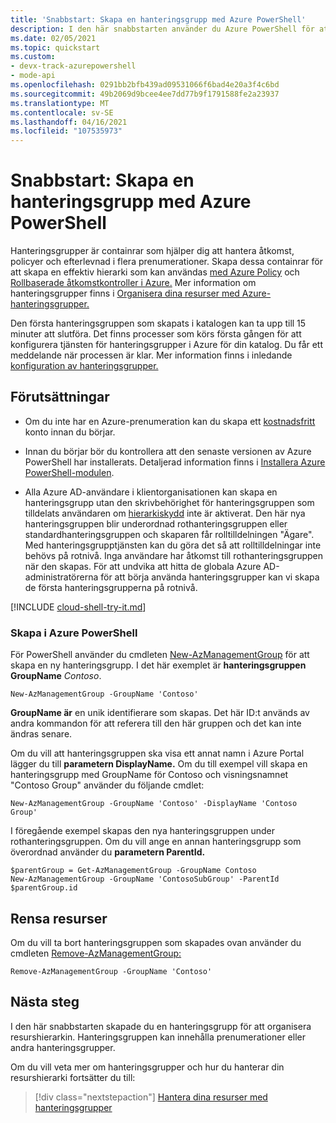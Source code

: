 ```yaml
---
title: 'Snabbstart: Skapa en hanteringsgrupp med Azure PowerShell'
description: I den här snabbstarten använder du Azure PowerShell för att skapa en hanteringsgrupp för att organisera dina resurser i en resurshierarki.
ms.date: 02/05/2021
ms.topic: quickstart
ms.custom:
- devx-track-azurepowershell
- mode-api
ms.openlocfilehash: 0291bb2bfb439ad09531066f6bad4e20a3f4c6bd
ms.sourcegitcommit: 49b2069d9bcee4ee7dd77b9f1791588fe2a23937
ms.translationtype: MT
ms.contentlocale: sv-SE
ms.lasthandoff: 04/16/2021
ms.locfileid: "107535973"
---
```

# <a name="quickstart-create-a-management-group-with-azure-powershell"></a>Snabbstart: Skapa en hanteringsgrupp med Azure PowerShell

Hanteringsgrupper är containrar som hjälper dig att hantera åtkomst, policyer och efterlevnad i flera prenumerationer. Skapa dessa containrar för att skapa en effektiv hierarki som kan användas [med Azure Policy](../policy/overview.md) och [Rollbaserade åtkomstkontroller i Azure.](../../role-based-access-control/overview.md) Mer information om hanteringsgrupper finns i [Organisera dina resurser med Azure-hanteringsgrupper.](overview.md)

Den första hanteringsgruppen som skapats i katalogen kan ta upp till 15 minuter att slutföra. Det finns processer som körs första gången för att konfigurera tjänsten för hanteringsgrupper i Azure för din katalog. Du får ett meddelande när processen är klar. Mer information finns i inledande [konfiguration av hanteringsgrupper.](./overview.md#initial-setup-of-management-groups)

## <a name="prerequisites"></a>Förutsättningar

- Om du inte har en Azure-prenumeration kan du skapa ett [kostnadsfritt](https://azure.microsoft.com/free/) konto innan du börjar.

- Innan du börjar bör du kontrollera att den senaste versionen av Azure PowerShell har installerats. Detaljerad information finns i [Installera Azure PowerShell-modulen](/powershell/azure/install-az-ps).

- Alla Azure AD-användare i klientorganisationen kan skapa en hanteringsgrupp utan den skrivbehörighet för hanteringsgruppen som tilldelats användaren om [hierarkiskydd](./how-to/protect-resource-hierarchy.md#setting---require-authorization) inte är aktiverat. Den här nya hanteringsgruppen blir underordnad rothanteringsgruppen eller standardhanteringsgruppen och skaparen får rolltilldelningen "Ägare". [](./how-to/protect-resource-hierarchy.md#setting---default-management-group) Med hanteringsgrupptjänsten kan du göra det så att rolltilldelningar inte behövs på rotnivå. Inga användare har åtkomst till rothanteringsgruppen när den skapas. För att undvika att hitta de globala Azure AD-administratörerna för att börja använda hanteringsgrupper kan vi skapa de första hanteringsgrupperna på rotnivå.

[!INCLUDE [cloud-shell-try-it.md](../../../includes/cloud-shell-try-it.md)]

### <a name="create-in-azure-powershell"></a>Skapa i Azure PowerShell

För PowerShell använder du cmdleten [New-AzManagementGroup](/powershell/module/az.resources/new-azmanagementgroup) för att skapa en ny hanteringsgrupp. I det här exemplet är **hanteringsgruppen GroupName** _Contoso_.

```azurepowershell-interactive
New-AzManagementGroup -GroupName 'Contoso'
```

**GroupName är** en unik identifierare som skapas. Det här ID:t används av andra kommandon för att referera till den här gruppen och det kan inte ändras senare.

Om du vill att hanteringsgruppen ska visa ett annat namn i Azure Portal lägger du till **parametern DisplayName.** Om du till exempel vill skapa en hanteringsgrupp med GroupName för Contoso och visningsnamnet "Contoso Group" använder du följande cmdlet:

```azurepowershell-interactive
New-AzManagementGroup -GroupName 'Contoso' -DisplayName 'Contoso Group'
```

I föregående exempel skapas den nya hanteringsgruppen under rothanteringsgruppen. Om du vill ange en annan hanteringsgrupp som överordnad använder du **parametern ParentId.**

```azurepowershell-interactive
$parentGroup = Get-AzManagementGroup -GroupName Contoso
New-AzManagementGroup -GroupName 'ContosoSubGroup' -ParentId $parentGroup.id
```

## <a name="clean-up-resources"></a>Rensa resurser

Om du vill ta bort hanteringsgruppen som skapades ovan använder du cmdleten [Remove-AzManagementGroup:](/powershell/module/az.resources/remove-azmanagementgroup)

```azurepowershell-interactive
Remove-AzManagementGroup -GroupName 'Contoso'
```

## <a name="next-steps"></a>Nästa steg

I den här snabbstarten skapade du en hanteringsgrupp för att organisera resurshierarkin. Hanteringsgruppen kan innehålla prenumerationer eller andra hanteringsgrupper.

Om du vill veta mer om hanteringsgrupper och hur du hanterar din resurshierarki fortsätter du till:

> [!div class="nextstepaction"]
> [Hantera dina resurser med hanteringsgrupper](./manage.md)
